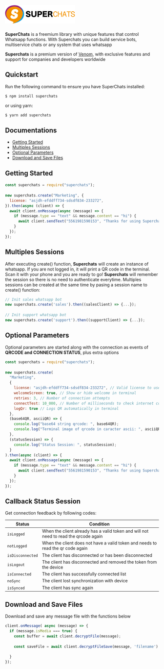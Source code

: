 # <a href='https://superchats.io'><img src='./img/superchats.png' height='60' alt='SuperChats' aria-label='superchats.io' /></a>

<b>SuperChats</b> is a freemium library with unique features that control Whatsapp functions.
With Superchats you can build service bots, multiservice chats or any system that uses whatsapp

<b>Superchats</b> is a premium version of <a target="_blank" href='https://github.com/orkestral/venom'>Venom</a>, with exclusive features and support for companies and developers worldwide

## Quickstart

Run the following command to ensure you have SuperChats installed:

```bash
$ npm install superchats
```

or using yarn:

```bash
$ yarn add superchats
```

## Documentations

- <a href="#getting-started">Getting Started</a>
- <a href="#multiples-sessions">Multiples Sessions</a>
- <a href="#optional-parameters">Optional Parameters</a>
- <a href="#download-and-save-files">Download and Save Files </a>

## Getting Started

```javascript
const superchats = require("superchats");

new superchats.create("Marketing", {
  license: "asjdh-efddff734-sdsdf834-233272",
}).then(async (client) => {
  await client.onMessage(async (message) => {
    if (message.type == "text" && message.content == "hi") {
      await client.sendText("5561981590153", "Thanks for using Superchats!!!");
    }
  });
});
```

## Multiples Sessions

After executing create() function, **Superchats** will create an instance of whatsapp. If you are not logged in, it will print a QR code in the terminal. Scan it with your phone and you are ready to go!
**Superchats** will remember the session so there is no need to authenticate everytime.
Multiples sessions can be created at the same time by pasing a session name to create() function:

```javascript
// Init sales whatsapp bot
new superchats.create('sales').then((salesClient) => {...});

// Init support whatsapp bot
new superchats.create('support').then((supportClient) => {...});
```

## Optional Parameters

Optional parameters are started along with the connection as events of **QRCODE and CONNECTION STATUS**, plus extra options

```javascript
const superchats = require("superchats");

new superchats.create(
  "Marketing",
  {
    license: "asjdh-efddff734-sdsdf834-233272", // Valid license to use Superchats
    welcomeScreen: true, // Show or hide welcome in terminal
    retries: 3, // Number of connection attempts
    connectTest: 10_000, // Number of milliseconds to check internet connection
    logQr: true // Logs QR automatically in terminal
  },
  (base64QR, asciiQR) => {
    console.log("base64 string qrcode: ", base64QR);
    console.log("Terminal image of qrcode in caracter ascii: ", asciiQR);
  },
  (statusSession) => {
    console.log("Status Session: ", statusSession);
  }
).then(async (client) => {
  await client.onMessage(async (message) => {
    if (message.type == "text" && message.content == "hi") {
      await client.sendText("5561981590153", "Thanks for using Superchats!!!");
    }
  });
});
```
## Callback Status Session

Get connection feedback by following codes:

| Status                  | Condition                                                                                                                                                      |
| ----------------------- | -------------------------------------------------------------------------------------------------------------------------------------------------------------- |
| `isLogged`              | When the client already has a valid token and will not need to read the qrcode again                                                                                                              |
| `notLogged`             | When the client does not have a valid token and needs to read the qr code again                           |                                      |
| `isDisconnected`    | The client has disconnected or has been disconnected                                                                                                                           |
| `isLogout`           | The client has disconnected and removed the token from the device                                                                                                                              |
| `isConnected`        | The client has successfully connected list                                                                                                                       |
| `noSync`        | The client lost synchronization with device                                                                                                                       |
| `isSynced`        | The client has sync again                                                                                                               |


## Download and Save Files

Download and save any message file with the functions below

```javascript
client.onMessage( async (message) => {
  if (message.isMedia === true) {
    const buffer = await client.decryptFile(message);

    const saveFile = await client.decryptFileSave(message, 'filename')
   
  }
});
```